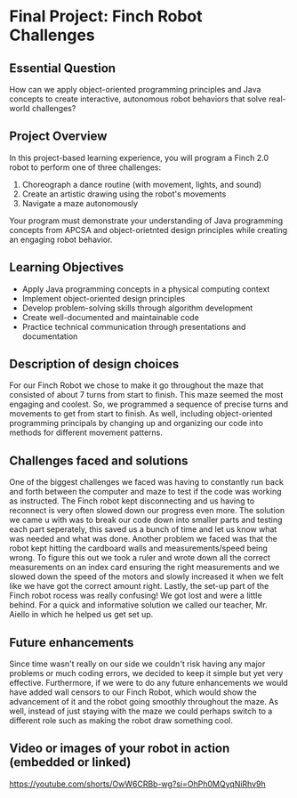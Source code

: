 # Final Project: Finch Robot Challenges

## Essential Question
How can we apply object-oriented programming principles and Java concepts to create interactive, autonomous robot behaviors that solve real-world challenges?

## Project Overview
In this project-based learning experience, you will program a Finch 2.0 robot to perform one of three challenges:
1. Choreograph a dance routine (with movement, lights, and sound)
2. Create an artistic drawing using the robot's movements
3. Navigate a maze autonomously

Your program must demonstrate your understanding of Java programming concepts from APCSA and object-orietnted design principles while creating an engaging robot behavior.

## Learning Objectives
- Apply Java programming concepts in a physical computing context
- Implement object-oriented design principles
- Develop problem-solving skills through algorithm development
- Create well-documented and maintainable code
- Practice technical communication through presentations and documentation

## Description of design choices
For our Finch Robot we chose to make it go throughout the maze that consisted of about 7 turns from start to finish. This maze seemed the most engaging and coolest. So, we programmed a sequence of precise turns and movements to get from start to finish. As well, including object-oriented programming principals by changing up and organizing our code into methods for different movement patterns.

## Challenges faced and solutions
One of the biggest challenges we faced was having to constantly run back and forth between the computer and maze to test if the code was working as instructed. The Finch robot kept disconnecting and us having to reconnect is very often slowed down our progress even more. The solution we came u with was to break our code down into smaller parts and testing each part seperately, this saved us a bunch of time and let us know what was needed and what was done. Another problem we faced was that the robot kept hitting the cardboard walls and measurements/speed being wrong. To figure this out we took a ruler and wrote down all the correct measurements on an index card ensuring the right measurements and we slowed down the speed of the motors and slowly increased it when we felt like we have got the correct amount right. Lastly, the set-up part of the Finch robot rocess was really confusing! We got lost and were a little behind. For a quick and informative solution we called our teacher, Mr. Aiello in which he helped us get set up.

## Future enhancements
Since time wasn't really on our side we couldn't risk having any major problems or much coding errors, we decided to keep it simple but yet very effective. Furthermore, if we were to do any future enhancements we would have added wall censors to our Finch Robot, which would show the advancement of it and the robot going smoothly throughout the maze. As well, instead of just staying with the maze we could perhaps switch to a different role such as making the robot draw something cool.

## Video or images of your robot in action (embedded or linked)
https://youtube.com/shorts/OwW6CRBb-wg?si=OhPh0MQyqNiRhv9h

